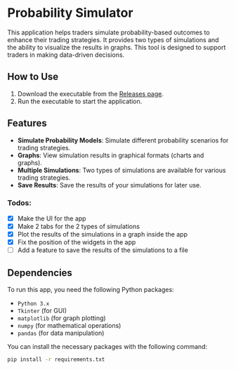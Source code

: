 # Probability Simulator

This application helps traders simulate probability-based outcomes to enhance their trading strategies. It provides two types of simulations and the ability to visualize the results in graphs. This tool is designed to support traders in making data-driven decisions.

## How to Use

1. Download the executable from the [Releases page](https://github.com/your-username/your-repo/releases).
2. Run the executable to start the application.

## Features

- **Simulate Probability Models**: Simulate different probability scenarios for trading strategies.
- **Graphs**: View simulation results in graphical formats (charts and graphs).
- **Multiple Simulations**: Two types of simulations are available for various trading strategies.
- **Save Results**: Save the results of your simulations for later use.

### **Todos:**

- [x] Make the UI for the app
- [x] Make 2 tabs for the 2 types of simulations
- [x] Plot the results of the simulations in a graph inside the app
- [x] Fix the position of the widgets in the app
- [ ] Add a feature to save the results of the simulations to a file

## Dependencies

To run this app, you need the following Python packages:

- `Python 3.x`
- `Tkinter` (for GUI)
- `matplotlib` (for graph plotting)
- `numpy` (for mathematical operations)
- `pandas` (for data manipulation)

You can install the necessary packages with the following command:

```bash
pip install -r requirements.txt
```

